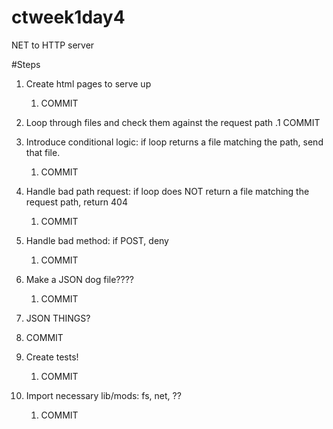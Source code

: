 # ctweek1day4
NET to HTTP server

#Steps

<!-- 1. Set up server
    1. COMMIT -->

<!-- 1. I don't think I need a client I think I _am_ the client, it's the browser
    1. COMMIT -->

<!-- 1. Create http packet uhhhh template?
    1. COMMIT -->

<!-- 1. Import net... module?
    1. COMMIT -->

<!-- 1. Read the incoming packet 
1. COMMIT -->

<!-- 1. Parse incoming packet into variables
    1. COMMIT -->

<!-- 1. Buffer.from(html).length to get content length
    1. COMMIT -->

1. Create html pages to serve up
    1. COMMIT

1. Loop through files and check them against the request path
    .1 COMMIT

1. Introduce conditional logic: if loop returns a file matching the path, send that file.
    1. COMMIT

1. Handle bad path request: if loop does NOT return a file matching the request path, return 404
    1. COMMIT

1. Handle bad method: if POST, deny
    1. COMMIT

1. Make a JSON dog file????
    1. COMMIT

1. JSON THINGS?
1. COMMIT

1. Create tests! 
    1. COMMIT

1. Import necessary lib/mods: fs, net, ??
    1. COMMIT
